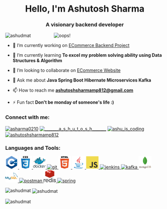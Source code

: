 <h1 align="center">Hello, I'm Ashutosh Sharma</h1>
<h3 align="center">A visionary backend developer </h3>
<img align= "right" alt="oops!" width="350" src="https://cdn.dribbble.com/users/1162077/screenshots/3848914/programmer.gif"

<p align="left"> <img src="https://komarev.com/ghpvc/?username=ashudmat&label=Profile%20views&color=0e75b6&style=flat" alt="ashudmat" /> </p>

- 🔭 I’m currently working on [ECommerce Backend Project](https://github.com/Ashudmat/Ecommerce-Application.git)

- 🌱 I’m currently learning **To excel my problem solving ability using Data Structures & Algorithm**

- 👯 I’m looking to collaborate on [ECommerce Website](https://github.com/Ashudmat/Ecommerce-Application.git)

- 💬 Ask me about **Java Spring Boot Hibernate Microservices Kafka**

- 📫 How to reach me **ashutoshsharmamp812@gmail.com**

- ⚡ Fun fact **Don't be monday of someone's life :)**

<h3 align="left">Connect with me:</h3>
<p align="left">
<a href="https://linkedin.com/in/asharma0210" target="blank"><img align="center" src="https://raw.githubusercontent.com/rahuldkjain/github-profile-readme-generator/master/src/images/icons/Social/linked-in-alt.svg" alt="asharma0210" height="30" width="40" /></a>
<a href="https://instagram.com/_______a_s_h_u_t_o_s_h_______" target="blank"><img align="center" src="https://raw.githubusercontent.com/rahuldkjain/github-profile-readme-generator/master/src/images/icons/Social/instagram.svg" alt="_______a_s_h_u_t_o_s_h_______" height="30" width="40" /></a>
<a href="https://www.leetcode.com/ashu_is_coding" target="blank"><img align="center" src="https://raw.githubusercontent.com/rahuldkjain/github-profile-readme-generator/master/src/images/icons/Social/leet-code.svg" alt="ashu_is_coding" height="30" width="40" /></a>
<a href="https://auth.geeksforgeeks.org/user/ashutoshsharmamp812" target="blank"><img align="center" src="https://raw.githubusercontent.com/rahuldkjain/github-profile-readme-generator/master/src/images/icons/Social/geeks-for-geeks.svg" alt="ashutoshsharmamp812" height="30" width="40" /></a>
</p>

<h3 align="left">Languages and Tools:</h3>
<p align="left"> <a href="https://www.w3schools.com/cpp/" target="_blank" rel="noreferrer"> <img src="https://raw.githubusercontent.com/devicons/devicon/master/icons/cplusplus/cplusplus-original.svg" alt="cplusplus" width="40" height="40"/> </a> <a href="https://www.w3schools.com/css/" target="_blank" rel="noreferrer"> <img src="https://raw.githubusercontent.com/devicons/devicon/master/icons/css3/css3-original-wordmark.svg" alt="css3" width="40" height="40"/> </a> <a href="https://www.docker.com/" target="_blank" rel="noreferrer"> <img src="https://raw.githubusercontent.com/devicons/devicon/master/icons/docker/docker-original-wordmark.svg" alt="docker" width="40" height="40"/> </a> <a href="https://git-scm.com/" target="_blank" rel="noreferrer"> <img src="https://www.vectorlogo.zone/logos/git-scm/git-scm-icon.svg" alt="git" width="40" height="40"/> </a> <a href="https://www.w3.org/html/" target="_blank" rel="noreferrer"> <img src="https://raw.githubusercontent.com/devicons/devicon/master/icons/html5/html5-original-wordmark.svg" alt="html5" width="40" height="40"/> </a> <a href="https://www.java.com" target="_blank" rel="noreferrer"> <img src="https://raw.githubusercontent.com/devicons/devicon/master/icons/java/java-original.svg" alt="java" width="40" height="40"/> </a> <a href="https://developer.mozilla.org/en-US/docs/Web/JavaScript" target="_blank" rel="noreferrer"> <img src="https://raw.githubusercontent.com/devicons/devicon/master/icons/javascript/javascript-original.svg" alt="javascript" width="40" height="40"/> </a> <a href="https://www.jenkins.io" target="_blank" rel="noreferrer"> <img src="https://www.vectorlogo.zone/logos/jenkins/jenkins-icon.svg" alt="jenkins" width="40" height="40"/> </a> <a href="https://kafka.apache.org/" target="_blank" rel="noreferrer"> <img src="https://www.vectorlogo.zone/logos/apache_kafka/apache_kafka-icon.svg" alt="kafka" width="40" height="40"/> </a> <a href="https://www.mongodb.com/" target="_blank" rel="noreferrer"> <img src="https://raw.githubusercontent.com/devicons/devicon/master/icons/mongodb/mongodb-original-wordmark.svg" alt="mongodb" width="40" height="40"/> </a> <a href="https://www.mysql.com/" target="_blank" rel="noreferrer"> <img src="https://raw.githubusercontent.com/devicons/devicon/master/icons/mysql/mysql-original-wordmark.svg" alt="mysql" width="40" height="40"/> </a> <a href="https://postman.com" target="_blank" rel="noreferrer"> <img src="https://www.vectorlogo.zone/logos/getpostman/getpostman-icon.svg" alt="postman" width="40" height="40"/> </a> <a href="https://redis.io" target="_blank" rel="noreferrer"> <img src="https://raw.githubusercontent.com/devicons/devicon/master/icons/redis/redis-original-wordmark.svg" alt="redis" width="40" height="40"/> </a> <a href="https://spring.io/" target="_blank" rel="noreferrer"> <img src="https://www.vectorlogo.zone/logos/springio/springio-icon.svg" alt="spring" width="40" height="40"/> </a> </p>

<p><img align="left" src="https://github-readme-stats.vercel.app/api/top-langs?username=ashudmat&show_icons=true&locale=en&layout=compact" alt="ashudmat" /></p>

<p>&nbsp;<img align="center" src="https://github-readme-stats.vercel.app/api?username=ashudmat&show_icons=true&locale=en" alt="ashudmat" /></p>

<p><img align="center" src="https://github-readme-streak-stats.herokuapp.com/?user=ashudmat&" alt="ashudmat" /></p>

<!---
Ashudmat/Ashudmat is a ✨ special ✨ repository because its `README.md` (this file) appears on your GitHub profile.
You can click the Preview link to take a look at your changes.
--->
